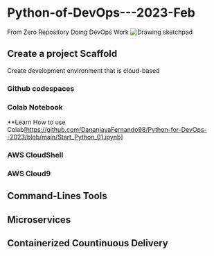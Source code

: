 # Python-of-DevOps---2023-Feb
From Zero Repository Doing DevOps Work
![Drawing sketchpad](https://user-images.githubusercontent.com/65001699/221351150-4ffe9967-b2eb-49f3-acb5-44659b297f29.png)


## Create a project Scaffold

Create development environment that is cloud-based

### Github codespaces

### Colab Notebook
**Learn How to use Colab[https://github.com/DananjayaFernando98/Python-for-DevOps--2023/blob/main/Start_Python_01.ipynb]
### AWS CloudShell 

### AWS Cloud9


## Command-Lines Tools 

## Microservices

## Containerized Countinuous Delivery
